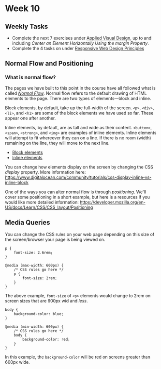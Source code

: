 # Week 10

## Weekly Tasks
- Complete the next 7 exercises under [Applied Visual Design](https://www.freecodecamp.org/learn/responsive-web-design/#applied-visual-design), up to and including *Center an Element Horizontally Using the margin Property*.
- Complete the 4 tasks on under [Responsive Web Design Principles](https://www.freecodecamp.org/learn/responsive-web-design/#responsive-web-design-principles)

## Normal Flow and Positioning

### What is normal flow?

The pages we have built to this point in the course have all followed what is called *[Normal Flow](https://developer.mozilla.org/en-US/docs/Learn/CSS/CSS_layout/Normal_Flow)*. Normal flow refers to the default drawing of HTML elements to the page. There are two types of elements—block and inline. 

Block elements, by default, take up the full-width of the screen. `<p>`, `<div>`, `<li>`, and `<h1>` are some of the block elements we have used so far. These appear one after another.

Inline elements, by default, are as tall and wide as their content. `<button>`, `<span>`, `<strong>`, and `<img>` are examples of inline elements. Inline elements will attempt to fit whereever they can on a line. If there is no room (width) remaining on the line, they will move to the next line.

- [Block elements](https://developer.mozilla.org/en-US/docs/Web/HTML/Block-level_elements)
- [Inline elements](https://developer.mozilla.org/en-US/docs/Web/HTML/Inline_elements)

You can change how elements display on the screen by changing the CSS *display* property. More information here: https://www.digitalocean.com/community/tutorials/css-display-inline-vs-inline-block

One of the ways you can alter normal flow is through *positioning*. We'll cover some positioning in a short example, but here is a resources if you would like more detailed information: https://developer.mozilla.org/en-US/docs/Learn/CSS/CSS_layout/Positioning

## Media Queries

You can change the CSS rules on your web page depending on this size of the screen/browser your page is being viewed on.

```
p {
    font-size: 2.6rem;
}

@media (max-width: 600px) {
    /* CSS rules go here */
    p {
        font-size: 2rem;
    }
}
```

The above example, `font-size` of `<p>` elements would change to 2rem on screen sizes that are 600px wid and *less*.


```
body {
    background-color: blue;
}

@media (min-width: 600px) {
    /* CSS rules go here */
    body {
        background-color: red;
    }
}
```

In this example, the `background-color` will be red on screens greater than 600px wide.
